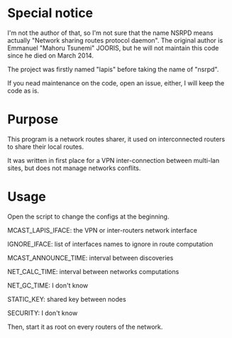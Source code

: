 # Special notice
I'm not the author of that, so I'm not sure that the name NSRPD means actually "Network sharing routes protocol daemon".
The original author is Emmanuel "Mahoru Tsunemi" JOORIS, but he will not maintain this code since he died on March 2014.

The project was firstly named "lapis" before taking the name of "nsrpd".

If you nead maintenance on the code, open an issue, either, I will keep the code as is.

# Purpose
This program is a network routes sharer, it used on interconnected routers to share their local routes.

It was written in first place for a VPN inter-connection between multi-lan sites, but does not manage networks conflits.

# Usage
Open the script to change the configs at the beginning.

MCAST_LAPIS_IFACE: the VPN or inter-routers network interface

IGNORE_IFACE: list of interfaces names to ignore in route computation

MCAST_ANNOUNCE_TIME: interval between discoveries

NET_CALC_TIME: interval between networks computations

NET_GC_TIME: I don't know

STATIC_KEY: shared key between nodes

SECURITY: I don't know

Then, start it as root on every routers of the network.
